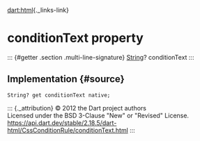 [dart:html](../../dart-html/dart-html-library){._links-link}

conditionText property
======================

::: {#getter .section .multi-line-signature}
[String](../../dart-core/string-class)? conditionText
:::

Implementation {#source}
--------------

``` {.language-dart data-language="dart"}
String? get conditionText native;
```

::: {._attribution}
© 2012 the Dart project authors\
Licensed under the BSD 3-Clause \"New\" or \"Revised\" License.\
<https://api.dart.dev/stable/2.18.5/dart-html/CssConditionRule/conditionText.html>
:::
